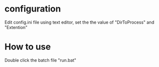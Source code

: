 # configuration
Edit config.ini file using text editor,  set the the value of "DirToProcess" and  "Extention"

# How to use
Double click the batch file "run.bat"